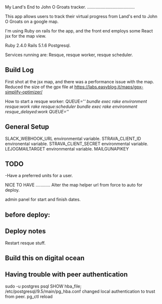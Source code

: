 My Land's End to John O Groats tracker.
.......................................

This app allows users to track their virtual progress from Land's end to John O Groats on a google map. 

I'm using Ruby on rails for the app, and the front end employs some React jsx for the map view. 

Ruby 2.4.0
Rails 5.1.6
Postgresql.

Services running are:
Resque, resque worker, resque scheduler.

Build Log
---------

First shot at the jsx map, and there was a performance issue with the map.
Reduced the size of the gpx file at https://labs.easyblog.it/maps/gpx-simplify-optimizer/

How to start a resque worker:
QUEUE='*' bundle exec rake environment resque:work
rake resque:scheduler
bundle exec rake environment resque_delayed:work QUEUE='*'

General Setup
-------------
SLACK_WEBHOOK_URL environmental variable.
STRAVA_CLIENT_ID  environental variable.
STRAVA_CLIENT_SECRET environmental variable.
LEJOGMAILTARGET environmental variable.
MAILGUNAPIKEY

TODO
----

-Have a preferred units for a user.


NICE TO HAVE
............
Alter the map helper url from force to auto for deploy.

admin panel for start and finish dates.


before deploy:
--------------

Deploy notes
------------
Restart resque stuff.


Build this on digital ocean
----------------------------

Having trouble with peer authentication
---------------------------------------
sudo -u postgres psql
SHOW hba_file;
/etc/postgresql/9.5/main/pg_hba.conf
changed local authentication to trust from peer.
pg_ctl reload

